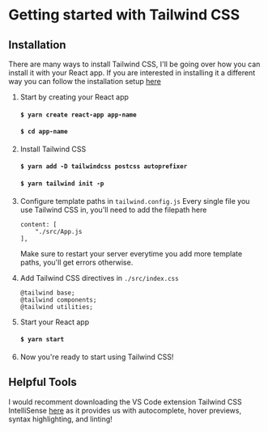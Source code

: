 # Getting started with Tailwind CSS

## Installation 

There are many ways to install Tailwind CSS, I'll be going over how you can install it with your React app. If you are interested in installing it a different way you can follow the installation setup [here](https://tailwindcss.com/docs/installation)

1. Start by creating your React app
    #### `$ yarn create react-app app-name`
    #### `$ cd app-name`

2. Install Tailwind CSS
    #### `$ yarn add -D tailwindcss postcss autoprefixer`
    #### `$ yarn tailwind init -p`

3. Configure template paths in `tailwind.config.js`
    Every single file you use Tailwind CSS in, you'll need to add the filepath here
    ```
    content: [
        "./src/App.js
    ],
    ```
    Make sure to restart your server everytime you add more template paths, you'll get errors otherwise.
4. Add Tailwind CSS directives in `./src/index.css`
    ```
    @tailwind base;
    @tailwind components;
    @tailwind utilities;
    ```

5. Start your React app
    #### `$ yarn start`

6. Now you're ready to start using Tailwind CSS!

## Helpful Tools

I would recomment downloading the VS Code extension Tailwind CSS IntelliSense [here](https://marketplace.visualstudio.com/items?itemName=bradlc.vscode-tailwindcss) as it provides us with autocomplete, hover previews, syntax highlighting, and linting!